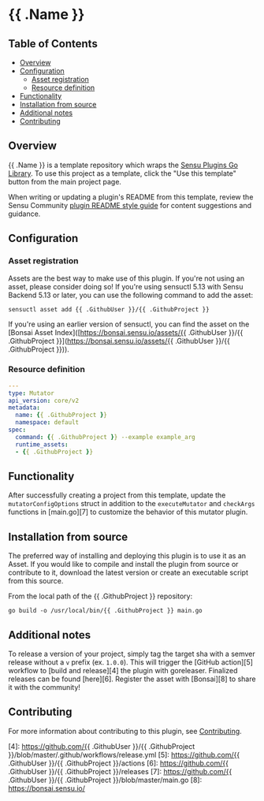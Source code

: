 # {{ .Name }}

## Table of Contents
- [Overview](#overview)
- [Configuration](#configuration)
  - [Asset registration](#asset-registration)
  - [Resource definition](#resource-definition)
- [Functionality](#functionality)
- [Installation from source](#installation-from-source)
- [Additional notes](#additional-notes)
- [Contributing](#contributing)

## Overview
{{ .Name }} is a template repository which wraps the [Sensu Plugins Go Library][2].
To use this project as a template, click the "Use this template" button from the main project page.

When writing or updating a plugin's README from this template, review the Sensu Community
[plugin README style guide][3] for content suggestions and guidance.

## Configuration

### Asset registration

Assets are the best way to make use of this plugin. If you're not using an asset, please consider
doing so! If you're using sensuctl 5.13 with Sensu Backend 5.13 or later, you can use the following
command to add the asset:

```
sensuctl asset add {{ .GithubUser }}/{{ .GithubProject }}
```

If you're using an earlier version of sensuctl, you can find the asset on the [Bonsai Asset Index]([https://bonsai.sensu.io/assets/{{ .GithubUser }}/{{ .GithubProject }}](https://bonsai.sensu.io/assets/{{ .GithubUser }}/{{ .GithubProject }})).

### Resource definition

```yml
---
type: Mutator
api_version: core/v2
metadata:
  name: {{ .GithubProject }}
  namespace: default
spec:
  command: {{ .GithubProject }} --example example_arg
  runtime_assets:
  - {{ .GithubProject }}
```

## Functionality

After successfully creating a project from this template, update the `mutatorConfigOptions` struct in
addition to the `executeMutator` and `checkArgs` functions in [main.go][7] to customize the behavior
of this mutator plugin.

## Installation from source

The preferred way of installing and deploying this plugin is to use it as an Asset. If you would
like to compile and install the plugin from source or contribute to it, download the latest version
or create an executable script from this source.

From the local path of the {{ .GithubProject }} repository:

```
go build -o /usr/local/bin/{{ .GithubProject }} main.go
```

## Additional notes

To release a version of your project, simply tag the target sha with a semver release without a `v`
prefix (ex. `1.0.0`). This will trigger the [GitHub action][5] workflow to [build and release][4]
the plugin with goreleaser. Finalized releases can be found [here][6]. Register the asset with
[Bonsai][8] to share it with the community!

## Contributing

For more information about contributing to this plugin, see [Contributing][1].

[1]: https://github.com/sensu/sensu-go/blob/master/CONTRIBUTING.md
[2]: github.com/sensu-community/sensu-plugin-sdk
[3]: https://github.com/sensu-plugins/community/blob/master/PLUGIN_STYLEGUIDE.md
[4]: https://github.com/{{ .GithubUser }}/{{ .GithubProject }}/blob/master/.github/workflows/release.yml
[5]: https://github.com/{{ .GithubUser }}/{{ .GithubProject }}/actions
[6]: https://github.com/{{ .GithubUser }}/{{ .GithubProject }}/releases
[7]: https://github.com/{{ .GithubUser }}/{{ .GithubProject }}/blob/master/main.go
[8]: https://bonsai.sensu.io/